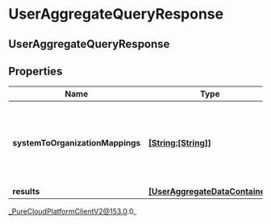 # UserAggregateQueryResponse

## UserAggregateQueryResponse

## Properties

|Name | Type | Description | Notes|
|------------ | ------------- | ------------- | -------------|
| **systemToOrganizationMappings** | [**[String:[String]]**](StringJSON) | A mapping from system presence to a list of organization presence ids | [optional] |
| **results** | [**[UserAggregateDataContainer]**](UserAggregateDataContainer) |  | [optional] |



_PureCloudPlatformClientV2@153.0.0_
